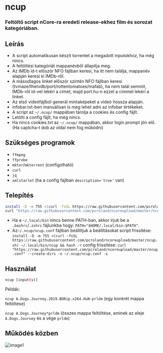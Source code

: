 # ncup
### Feltöltő script nCore-ra eredeti release-ekhez film és sorozat kategóriában.

## Leírás
* A script automatikusan készít torrentet a megadott inputokhoz, ha még nincs.
* A feltöltési kategóriát mappanévből állapítja meg.
* Az IMDb id-t először NFO fájlban keresi, ha itt nem találja, mappanév alapján keresi ki IMDb-ről.
* A másodlagos linket először szintén NFO fájlban keresi (tvmaze/thetvdb/port/rottentomatoes/mafab),
ha nem talál semmit, IMDb-ről id-vel lekéri a címet, majd port.hu-n ezzel a címmel lekéri a linket.
* Az első videófájlból generál mintaképeket a videó hossza alapján.
* infobar.txt-ben manuálisan is meg lehet adni az infobar értékeket.
* A script az `~/.ncup/` mappában tárolja a cookies és config fájlt.
* Letölti a config fájlt, ha még nincs.
* Ha nincs cookies.txt az `~/.ncup/` mappában, akkor login prompt jön elő. (Ha captcha-t dob az oldal nem fog működni)

## Szükséges programok
* `ffmpeg`
* `ffprobe`
* `mktor`/`mktorrent` (configolható)
* `curl`
* `jq`
* `xmlstarlet` (ha a config fájlban `description='true'` van)

## Telepítés
```sh
install -D -m 755 <(curl -fsSL https://raw.githubusercontent.com/pcroland/ncoreupload/master/ncup.sh) ~/.local/bin/ncup && hash -r
curl "https://raw.githubusercontent.com/pcroland/ncoreupload/master/ncup.conf" --create-dirs -o ~/.ncup/ncup.conf -s
```
* Ha a `~/.local/bin` nincs benne PATH-ban, akkor írjuk be a `.bashrc`/`.zshrc` fájlunkba hogy: `PATH="$HOME/.local/bin:$PATH"`.
* Az`~/.ncup/ncup.conf` fájlban beállítjuk a beállításokat
script frissítése:
`install -D -m 755 <(curl -fsSL https://raw.githubusercontent.com/pcroland/ncoreupload/master/ncup.sh) ~/.local/bin/ncup && hash -r`
config frissítése:
`curl "https://raw.githubusercontent.com/pcroland/ncoreupload/master/ncup.conf" --create-dirs -o ~/.ncup/ncup.conf -s`

## Használat
```sh
ncup [input(s)]
```
Példák:

`ncup A.Dogs.Journey.2019.BDRip.x264.HuN-prldm`
(egy konkrét mappa feltöltése)

`ncup A.Dogs.Journey*prldm`
(összes mappa feltöltése, aminek az eleje `A.Dogs.Journey` és a vége `prldm`)

## Működés közben
![image1](https://i.kek.sh/ZvFWJUOhAU8.gif)
